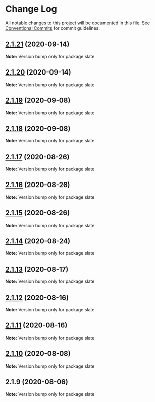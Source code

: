 # Change Log

All notable changes to this project will be documented in this file.
See [Conventional Commits](https://conventionalcommits.org) for commit guidelines.

## [2.1.21](https://github.com/Process-Creative/slate-v2/compare/v2.1.20...v2.1.21) (2020-09-14)

**Note:** Version bump only for package slate





## [2.1.20](https://github.com/Process-Creative/slate-v2/compare/v2.1.19...v2.1.20) (2020-09-14)

**Note:** Version bump only for package slate





## [2.1.19](https://github.com/Process-Creative/slate-v2/compare/v2.1.18...v2.1.19) (2020-09-08)

**Note:** Version bump only for package slate





## [2.1.18](https://github.com/Process-Creative/slate-v2/compare/v2.1.17...v2.1.18) (2020-09-08)

**Note:** Version bump only for package slate





## [2.1.17](https://github.com/Process-Creative/slate-v2/compare/v2.1.16...v2.1.17) (2020-08-26)

**Note:** Version bump only for package slate





## [2.1.16](https://github.com/Process-Creative/slate-v2/compare/v2.1.15...v2.1.16) (2020-08-26)

**Note:** Version bump only for package slate





## [2.1.15](https://github.com/Process-Creative/slate-v2/compare/v2.1.14...v2.1.15) (2020-08-26)

**Note:** Version bump only for package slate





## [2.1.14](https://github.com/Process-Creative/slate-v2/compare/v2.1.13...v2.1.14) (2020-08-24)

**Note:** Version bump only for package slate





## [2.1.13](https://github.com/Process-Creative/slate-v2/compare/v2.1.12...v2.1.13) (2020-08-17)

**Note:** Version bump only for package slate





## [2.1.12](https://github.com/Process-Creative/slate-v2/compare/v2.1.11...v2.1.12) (2020-08-16)

**Note:** Version bump only for package slate





## [2.1.11](https://github.com/Process-Creative/slate-v2/compare/v2.1.10...v2.1.11) (2020-08-16)

**Note:** Version bump only for package slate





## [2.1.10](https://github.com/Process-Creative/slate-v2/compare/v2.1.9...v2.1.10) (2020-08-08)

**Note:** Version bump only for package slate





## 2.1.9 (2020-08-06)

**Note:** Version bump only for package slate
